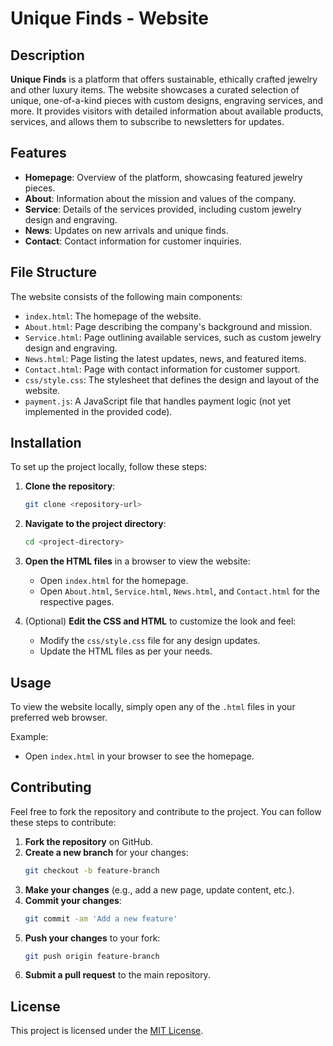 # Unique Finds - Website

## Description
**Unique Finds** is a platform that offers sustainable, ethically crafted jewelry and other luxury items. The website showcases a curated selection of unique, one-of-a-kind pieces with custom designs, engraving services, and more. It provides visitors with detailed information about available products, services, and allows them to subscribe to newsletters for updates.

## Features
- **Homepage**: Overview of the platform, showcasing featured jewelry pieces.
- **About**: Information about the mission and values of the company.
- **Service**: Details of the services provided, including custom jewelry design and engraving.
- **News**: Updates on new arrivals and unique finds.
- **Contact**: Contact information for customer inquiries.

## File Structure
The website consists of the following main components:
- `index.html`: The homepage of the website.
- `About.html`: Page describing the company's background and mission.
- `Service.html`: Page outlining available services, such as custom jewelry design and engraving.
- `News.html`: Page listing the latest updates, news, and featured items.
- `Contact.html`: Page with contact information for customer support.
- `css/style.css`: The stylesheet that defines the design and layout of the website.
- `payment.js`: A JavaScript file that handles payment logic (not yet implemented in the provided code).

## Installation

To set up the project locally, follow these steps:

1. **Clone the repository**:
    ```bash
    git clone <repository-url>
    ```

2. **Navigate to the project directory**:
    ```bash
    cd <project-directory>
    ```

3. **Open the HTML files** in a browser to view the website:
    - Open `index.html` for the homepage.
    - Open `About.html`, `Service.html`, `News.html`, and `Contact.html` for the respective pages.

4. (Optional) **Edit the CSS and HTML** to customize the look and feel:
    - Modify the `css/style.css` file for any design updates.
    - Update the HTML files as per your needs.

## Usage

To view the website locally, simply open any of the `.html` files in your preferred web browser.

Example:
- Open `index.html` in your browser to see the homepage.

## Contributing

Feel free to fork the repository and contribute to the project. You can follow these steps to contribute:

1. **Fork the repository** on GitHub.
2. **Create a new branch** for your changes:
    ```bash
    git checkout -b feature-branch
    ```
3. **Make your changes** (e.g., add a new page, update content, etc.).
4. **Commit your changes**:
    ```bash
    git commit -am 'Add a new feature'
    ```
5. **Push your changes** to your fork:
    ```bash
    git push origin feature-branch
    ```
6. **Submit a pull request** to the main repository.

## License

This project is licensed under the [MIT License](LICENSE).

